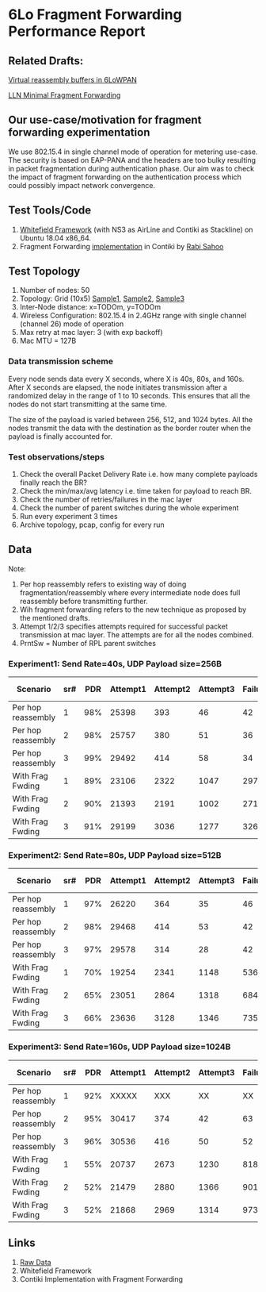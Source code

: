 # 6Lo Fragment Forwarding Performance Report

## Related Drafts:

[Virtual reassembly buffers in 6LoWPAN](https://datatracker.ietf.org/doc/draft-ietf-lwig-6lowpan-virtual-reassembly/)

[LLN Minimal Fragment Forwarding](https://datatracker.ietf.org/doc/draft-watteyne-6lo-minimal-fragment/)

## Our use-case/motivation for fragment forwarding experimentation
We use 802.15.4 in single channel mode of operation for metering use-case. The security is based on EAP-PANA and the headers are too bulky resulting in packet fragmentation during authentication phase. Our aim was to check the impact of fragment forwarding on the authentication process which could possibly impact network convergence.

## Test Tools/Code
1. [Whitefield Framework](https://github.com/whitefield-framework/whitefield) (with NS3 as AirLine and Contiki as Stackline) on Ubuntu 18.04 x86_64.
2. Fragment Forwarding [implementation](https://github.com/rabinsahoo/6lowpan_fragment_forwarding) in Contiki by [Rabi Sahoo](https://github.com/rabinsahoo)

## Test Topology
1. Number of nodes: 50
2. Topology: Grid (10x5) [Sample1](https://github.com/rabinsahoo/pcap_topo/blob/master/FragmentForwardingSim/pos_1024_r1.png), [Sample2](https://github.com/rabinsahoo/pcap_topo/blob/master/FragmentForwardingSim/pos_1024_r2.png), [Sample3](https://github.com/rabinsahoo/pcap_topo/blob/master/FragmentForwardingSim/pos_1024_r3.png)
3. Inter-Node distance: x=TODOm, y=TODOm
4. Wireless Configuration: 802.15.4 in 2.4GHz range with single channel (channel 26) mode of operation
5. Max retry at mac layer: 3 (with exp backoff)
6. Mac MTU = 127B

### Data transmission scheme
Every node sends data every X seconds, where X is 40s, 80s, and 160s. After X seconds are elapsed, the node initiates transmission after a randomized delay in the range of 1 to 10 seconds. This ensures that all the nodes do not start transmitting at the same time.

The size of the payload is varied between 256, 512, and 1024 bytes. All the nodes transmit the data with the destination as the border router when the payload is finally accounted for.

### Test observations/steps
1. Check the overall Packet Delivery Rate i.e. how many complete payloads finally reach the BR?
2. Check the min/max/avg latency i.e. time taken for payload to reach BR.
3. Check the number of retries/failures in the mac layer
4. Check the number of parent switches during the whole experiment
5. Run every experiment 3 times
6. Archive topology, pcap, config for every run

## Data

Note:
1. Per hop reassembly refers to existing way of doing fragmentation/reassembly where every intermediate node does full reassembly before transmitting further.
2. Wih fragment forwarding refers to the new technique as proposed by the mentioned drafts.
3. Attempt 1/2/3 specifies attempts required for successful packet transmission at mac layer. The attempts are for all the nodes combined.
4. PrntSw = Number of RPL parent switches

### Experiment1: Send Rate=40s, UDP Payload size=256B
| Scenario | sr# | PDR | Attempt1 | Attempt2 | Attempt3 | Failure | Latency(ms) min/max/avg | # PrntSw |
|----------|-----|-----|----------|----------|----------|---------|-------------------------|----------|
| Per hop reassembly | 1 | 98% | 25398 | 393 | 46 | 42 | 20/424/120 | 27 |
| Per hop reassembly | 2 | 98% | 25757 | 380 | 51 | 36 | 19/412/122 | 30 |
| Per hop reassembly | 3 | 99% | 29492 | 414 | 58 | 34 | 18/423/122 | 30 |
| With Frag Fwding   | 1 | 89% | 23106 | 2322 | 1047 | 297 | 16/370/118 | 32 |
| With Frag Fwding   | 2 | 90% | 21393 | 2191 | 1002 | 271 | 14/365/120 | 32 |
| With Frag Fwding   | 3 | 91% | 29199 | 3036 | 1277 | 326 | 18/420/125 | 42 |

### Experiment2: Send Rate=80s, UDP Payload size=512B
| Scenario | sr# | PDR | Attempt1 | Attempt2 | Attempt3 | Failure | Latency(ms) min/max/avg | # PrntSw |
|----------|-----|-----|----------|----------|----------|---------|-------------------------|----------|
| Per hop reassembly | 1 | 97% | 26220 | 364 | 35 | 46 | 33/650/213 | 27 |
| Per hop reassembly | 2 | 98% | 29468 | 414 | 53 | 42 | 32/569/218 | 26 |
| Per hop reassembly | 3 | 97% | 29578 | 314 | 28 | 42 | 34/550/222 | 47 |
| With Frag Fwding   | 1 | 70% | 19254 | 2341 | 1148 | 536 | 34/2723/228 | 38 |
| With Frag Fwding   | 2 | 65% | 23051 | 2864 | 1318 | 684 | 28/545/230 | 60 |
| With Frag Fwding   | 3 | 66% | 23636 | 3128 | 1346 | 735 | 34/540/221 | 45 |

### Experiment3: Send Rate=160s, UDP Payload size=1024B
| Scenario | sr# | PDR | Attempt1 | Attempt2 | Attempt3 | Failure | Latency(ms) min/max/avg | # PrntSw |
|----------|-----|-----|----------|----------|----------|---------|-------------------------|----------|
| Per hop reassembly | 1 | 92% | XXXXX | XXX | XX | XX | XXX | XX |
| Per hop reassembly | 2 | 95% | 30417 | 374 | 42 | 63 | 60/2173/410 | 20 |
| Per hop reassembly | 3 | 96% | 30536 | 416 | 50 | 52 | 62/1156/367 | 19 |
| With Frag Fwding   | 1 | 55% | 20737 | 2673 | 1230 | 818 | 64/4270/412 | 62 |
| With Frag Fwding   | 2 | 52% | 21479 | 2880 | 1366 | 901 | 61/4898/393 | 60 |
| With Frag Fwding   | 3 | 52% | 21868 | 2969 | 1314 | 973 | 63/10987/421 | 87 |

## Links
1. [Raw Data](https://github.com/rabinsahoo/pcap_topo)
2. Whitefield Framework
3. Contiki Implementation with Fragment Forwarding
